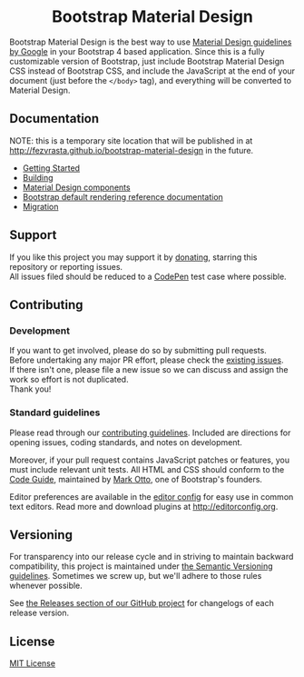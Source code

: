 <h1 align=center>Bootstrap Material Design</h1>

Bootstrap Material Design is the best way to use [Material Design guidelines by Google](http://www.google.com/design/spec/material-design/introduction.html)
in your Bootstrap 4 based application.
Since this is a fully customizable version of Bootstrap, just include Bootstrap Material Design CSS instead of Bootstrap CSS, and include the JavaScript at
the end of your document (just before the `</body>` tag), and everything will be converted to Material Design.


## Documentation

NOTE: this is a temporary site location that will be published in at http://fezvrasta.github.io/bootstrap-material-design in the future.

- [Getting Started](http://fezvrasta.github.io/bootstrap-material-design/getting-started/introduction/)
- [Building](http://fezvrasta.github.io/bootstrap-material-design/getting-started/building/)
- [Material Design components](http://fezvrasta.github.io/bootstrap-material-design/material-design/list-groups/)
- [Bootstrap default rendering reference documentation](http://fezvrasta.github.io/bootstrap-material-design/components/buttons/)
- [Migration](http://fezvrasta.github.io/bootstrap-material-design/migration/)

## Support

If you like this project you may support it by [donating](http://fezvrasta.github.io/bootstrap-material-design), starring this repository or reporting issues.  
All issues filed should be reduced to a [CodePen](http://codepen.io/rosskevin/pen/eJMMVB) test case where possible.


## Contributing

### Development
If you want to get involved, please do so by submitting pull requests.  
Before undertaking any major PR effort, please check the [existing issues](https://github.com/FezVrasta/bootstrap-material-design/issues).  
If there isn't one, please file a new issue so we can discuss and assign the work so effort is not duplicated.  
Thank you!

### Standard guidelines
Please read through our [contributing guidelines](CONTRIBUTING.md). Included are directions for opening issues, coding standards, and notes on development.

Moreover, if your pull request contains JavaScript patches or features, you must include relevant unit tests. All HTML and CSS should conform to the [Code Guide](http://codeguide.co/), maintained by [Mark Otto](https://github.com/mdo), one of Bootstrap's founders.

Editor preferences are available in the [editor config](https://github.com/FezVrasta/bootstrap-material-design/blob/master/.editorconfig) for easy use in common text editors. Read more and download plugins at <http://editorconfig.org>.


## Versioning

For transparency into our release cycle and in striving to maintain backward compatibility, this project is maintained under
[the Semantic Versioning guidelines](http://semver.org/). Sometimes we screw up, but we'll adhere to those rules whenever possible.

See [the Releases section of our GitHub project](https://github.com/fezvrasta/bootstrap-material-design/releases) for changelogs
of each release version.


## License
[MIT License](LICENSE.md)

